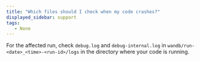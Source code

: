 ```yaml
---
title: "Which files should I check when my code crashes?"
displayed_sidebar: support
tags:
   - None
---
```

For the affected run, check `debug.log` and `debug-internal.log` in `wandb/run-<date>_<time>-<run-id>/logs` in the directory where your code is running.